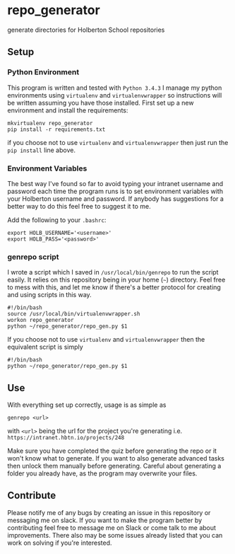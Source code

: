 # repo_generator
generate directories for Holberton School repositories

## Setup
### Python Environment
This program is written and tested with `Python 3.4.3`
I manage my python environments using `virtualenv` and `virtualenvwrapper` so instructions will be written assuming you have those installed.
First set up a new environment and install the requirements:
```
mkvirtualenv repo_generator
pip install -r requirements.txt
```
if you choose not to use `virtualenv` and `virtualenvwrapper` then just run the `pip install` line above.
### Environment Variables
The best way I've found so far to avoid typing your intranet username and password each time the program runs is to set environment variables with your Holberton username and password. 
If anybody has suggestions for a better way to do this feel free to suggest it to me.

Add the following to your `.bashrc`:
```
export HOLB_USERNAME='<username>'
export HOLB_PASS='<password>'
```
### genrepo script
I wrote a script which I saved in `/usr/local/bin/genrepo` to run the script easily. 
It relies on this repository being in your home (`~`) directory.
Feel free to mess with this, and let me know if there's a better protocol for creating and using scripts in this way.
```
#!/bin/bash
source /usr/local/bin/virtualenvwrapper.sh
workon repo_generator
python ~/repo_generator/repo_gen.py $1
```
If you choose not to use `virtualenv` and `virtualenvwrapper` then the equivalent script is simply
```
#!/bin/bash
python ~/repo_generator/repo_gen.py $1
```
## Use
With everything set up correctly, usage is as simple as
```
genrepo <url>
```
with `<url>` being the url for the project you're generating i.e. `https://intranet.hbtn.io/projects/248`

Make sure you have completed the quiz before generating the repo or it won't know what to generate. 
If you want to also generate advanced tasks then unlock them manually before generating.
Careful about generating a folder you already have, as the program may overwrite your files. 
## Contribute
Please notify me of any bugs by creating an issue in this repository or messaging me on slack. If you want to make the program better by contributing feel free to message me on Slack or come talk to me about improvements. There also may be some issues already listed that you can work on solving if you're interested.
